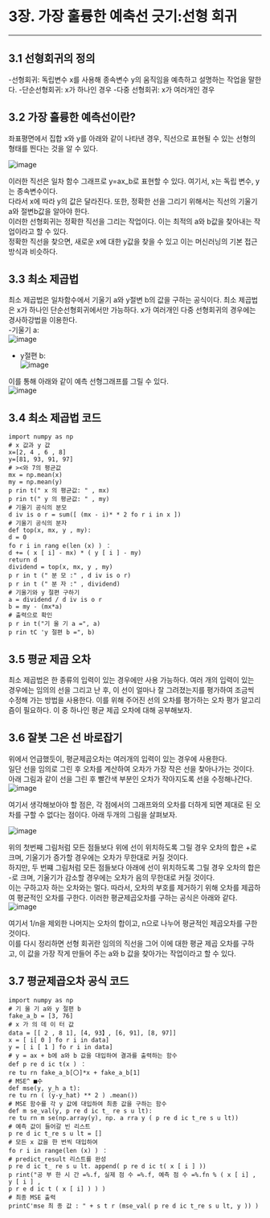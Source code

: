 # 3장. 가장 훌륭한 예축선 긋기:선형 회귀
----------

## 3.1 선형회귀의 정의

-선형회귀: 독립변수 x를 사용해 종속변수 y의 움직임을 예측하고 설명하는 작업을 말한다.
-단순선형회귀: x가 하나인 경우
-다중 선형회귀: x가 여러개인 경우

## 3.2 가장 훌륭한 예측선이란?

좌표평면에서 집합 x와 y를 아래와 같이 나타낸 경우, 직선으로 표현될 수 있는 선형의 형태를 띈다는 것을 알 수 있다.   

![image](https://user-images.githubusercontent.com/94752167/211329016-c7032a36-a725-40eb-981d-9c0a4c28f84e.png)
     
이러한 직선은 일차 함수 그래프로 y=ax_b로 표현할 수 있다. 여기서, x는 독립 변수, y는 종속변수이다.    
다라서 x에 따라 y의 값은 달라진다. 또한, 정확한 선을 그리기 위해서는 직선의 기울기 a와 절변b값을 알아야 한다.   
이러한 선형회귀는 정확한 직선을 그리는 작업이다. 이는 최적의 a와 b값을 찾아내는 작업이라고 할 수 있다.     
정확한 직선을 찾으면, 새로운 x에 대한 y값을 찾을 수 있고 이는 머신러닝의 기본 접근 방식과 비슷하다.    

## 3.3 최소 제곱법   

최소 제곱법은 일차함수에서 기울기 a와 y절변 b의 값을 구하는 공식이다. 최소 제곱법은 x가 하나인 단순선형회귀에서만 가능하다. x가 여러개인 다중 선형회귀의 경우에는 경사하강법을 이용한다.           
-기울기 a:    
![image](https://user-images.githubusercontent.com/94752167/211330482-b34de73c-10ae-464e-89da-a985ef37d0ba.png)
     
- y절편 b:    
![image](https://user-images.githubusercontent.com/94752167/211330591-8bed00b0-4880-4f85-9752-4013e76a82e5.png)
     
이를 통해 아래와 같이 예측 선형그래프를 그릴 수 있다.    
![image](https://user-images.githubusercontent.com/94752167/211330849-fc56425d-b69e-46dd-9ee8-5ad56b3c3b8f.png)
     
## 3.4 최소 제곱법 코드
```
import numpy as np
# x 값과 y 값
x=[2, 4 , 6 , 8]
y=[81, 93, 91, 97]
# ><와 7의 평균값
mx = np.mean(x)
my = np.mean(y)
p rin t(" x 의 평균값: " , mx)
p rin t(" y 의 평균값: " , my)
# 기울기 공식의 분모
d iv is o r = sum([ (mx - i)* * 2 fo r i in x ])
# 기울기 공식의 분자
def top(x, mx, y , my):
d = 0
fo r i in rang e(len (x) ) ：
d += ( x [ i] - mx) * ( y [ i ] - my)
return d
dividend = top(x, mx, y , my)
p r in t (" 분 모 :" , d iv is o r)
p r in t (" 분 자 :" , dividend)
# 기울기와 y 절편 구하기
a = dividend / d iv is o r
b = my - (mx*a)
# 출력으로 확인
p r in t("기 울 기 a =", a)
p rin tC 'y 절편 b =", b)
```
## 3.5 평균 제곱 오차

최소 제곱법은 한 종류의 입력이 있는 경우에만 사용 가능하다. 여러 개의 입력이 있는 경우에는 임의의 선을 그리고 난 후, 이 선이 얼마나 잘 그려졌는지를 평가하여 조금씩 수정해 가는 방법을 사용한다. 이를 위해 주어진 선의 오차를 평가하는 오차 평가 알고리즘이 필요하다. 이 중 하나인 평균 제곱 오차에 대해 공부해보자.    

## 3.6 잘봇 그은 선 바로잡기    

위에서 언급했듯이, 평균제곱오차는 여러개의 입력이 있는 경우에 사용한다.     
일단 선을 임의로 그린 후 오차를 계산하여 오차가 가장 작은 선을 찾아나가는 것이다.  
아래 그림과 같이 선을 그린 후 빨간색 부분인 오차가 작아지도록 선을 수정해나간다.    
![image](https://user-images.githubusercontent.com/94752167/211333647-cc325e93-a026-4897-b036-855eedd0a907.png)
      
여기서 생각해보아야 할 점은, 각 점에서의 그래프와의 오차를 더하게 되면 제대로 된 오차를 구할 수 없다는 점이다. 아래 두개의 그림을 살펴보자.    

![image](https://user-images.githubusercontent.com/94752167/211333962-2ad1d42f-51bf-4d9d-bdb8-b1d57ad29eab.png)
     
위의 첫번째 그림처럼 모든 점들보다 위에 선이 위치하도록 그릴 경우 오차의 합은 +로 크며, 기울기가 증가할 경우에는 오차가 무한대로 커질 것이다.   
하지만, 두 번쨰 그림처럼 모든 점들보다 아래에 선이 위치하도록 그릴 경우 오차의 합은 -로 크며, 기울기가 감소할 경우에는 오차가 음의 무한대로 커질 것이다.   
이는 구하고자 하는 오차와는 멀다. 따라서, 오차의 부호를 제거하기 위해 오차를 제곱하여 평균적인 오차를 구한다. 이러한 평균제곱오차를 구하는 공식은 아래와 같다.
![image](https://user-images.githubusercontent.com/94752167/211334696-b8c4941c-ebf6-43fd-80fd-9137bf70ebff.png)      

여기서 1/n을 제외한 나머지는 오차의 합이고, n으로 나누어 평균적인 제곱오차를 구한 것이다.    
이를 다시 정리하면 선형 회귀란 임의의 직선을 그어 이에 대한 평균 제곱 오차를 구하고, 이 값을 가장 작게 만들어 주는 a와 b 값을 찾아가는 작업이라고 할 수 있다. 

## 3.7 평균제곱오차 공식 코드
```
import numpy as np
# 기 울 기 a와 y 절편 b
fake_a_b = [3, 76]
# x 가 의 데 이 터 값
data = [[ 2 , 8 1], [4, 93】, [6, 91], [8, 97]]
x = [ i[ 0 ] fo r i in data]
y = [ i [ 1 ] fo r i in data]
# y = ax + b에 a와 b 값을 대입하여 결과를 출력하는 함수
def p re d ic t(x ) ：
re tu rn fake_a_b[〇]*x + fake_a_b[1]
# MSE^ ■수
def mse(y, y_h a t):
re tu rn ( (y-y_hat) ** 2 ) .mean())
# MSE 함수를 각 y 값에 대입하여 최종 값을 구하는 함수
def m se_val(y, p re d ic t_ re s u lt):
re tu rn m se(np.array(y), np. a rra y ( p re d ic t_re s u lt))
# 예측 값이 들어갈 빈 리스트
p re d ic t_re s u lt = []
# 모든 x 값을 한 번씩 대입하여
fo r i in range(len (x) ) ：
# predict_result 리스트를 완성
p re d ic t_ re s u lt. append( p re d ic t( x [ i ] ))
p rint("공 부 한 시 간 =%.f, 실제 점 수 =%.f, 예측 점 수 =%.fn % ( x [ i] , y [ i ] ,
p r e d ic t ( x [ i] ) ) )
# 최종 MSE 출력
printC'mse 최 종 값 : " + s t r (mse_val( p re d ic t_re s u lt, y )) )
```











